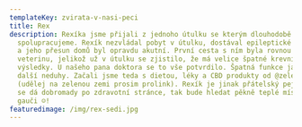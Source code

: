 ```yaml
---
templateKey: zvirata-v-nasi-peci
title: Rex
description: Rexíka jsme přijali z jednoho útulku se kterým dlouhodobě
  spolupracujeme. Rexík nezvládal pobyt v útulku, dostával epileptické záchvaty
  a jeho přesun domů byl opravdu akutní. První cesta s ním byla rovnou na
  veterinu, jelikož už v útulku se zjistilo, že má velice špatné krevní
  výsledky. U našeho pana doktora se to vše potvrdilo. Špatná funkce jater a
  další neduhy. Začali jsme teda s dietou, léky a CBD produkty od @zelená země
  (udělej na zelenou zemi prosim prolink). Rexík je jinak přátelský pejsek. Až
  se dá dobromady po zdravotní stránce, tak bude hledat pěkně teplé místo na
  gauči ☺️!
featuredimage: /img/rex-sedi.jpg
---
```

